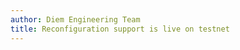 ```yaml
---
author: Diem Engineering Team
title: Reconfiguration support is live on testnet
---
```


<BlogRedirect />

